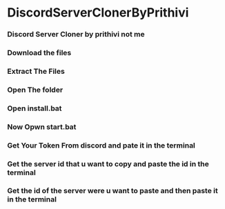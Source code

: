 # DiscordServerClonerByPrithivi
### Discord Server Cloner by prithivi not me 
### Download the files
### Extract The Files
### Open The folder
### Open install.bat
### Now Opwn start.bat

### Get Your Token From discord and pate it in the terminal
### Get the server id that u want to copy and paste the id in the terminal
### Get the id of the server were u want to paste and then paste it in the terminal
